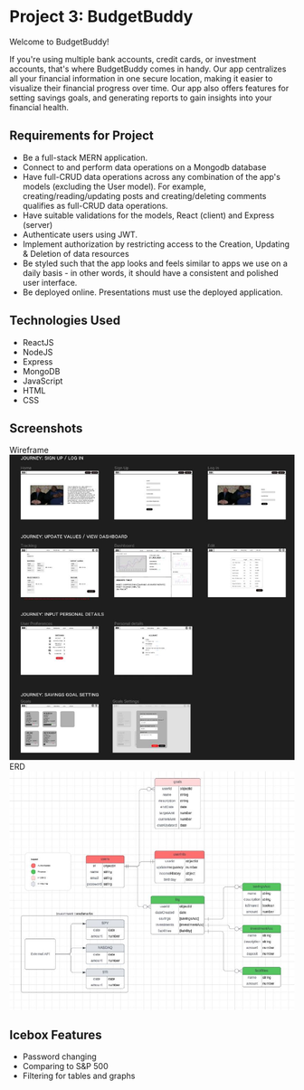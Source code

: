 # Project 3: BudgetBuddy

Welcome to BudgetBuddy! 

 If you're using multiple bank accounts, credit cards, or investment accounts, that's where BudgetBuddy comes in handy. Our app centralizes all your financial information in one secure location, making it easier to visualize their financial progress over time.
Our app also offers features for setting savings goals, and generating reports to gain insights into your financial health. 


## Requirements for Project
- Be a full-stack MERN application.
- Connect to and perform data operations on a Mongodb database
- Have full-CRUD data operations across any combination of the app's models (excluding the User model). For example, creating/reading/updating posts and creating/deleting comments qualifies as full-CRUD data operations.
- Have suitable validations for the models, React (client) and Express (server)
- Authenticate users using JWT.
- Implement authorization by restricting access to the Creation, Updating & Deletion of data resources
- Be styled such that the app looks and feels similar to apps we use on a daily basis - in other words, it should have a consistent and polished user interface.
- Be deployed online. Presentations must use the deployed application.

## Technologies Used
- ReactJS
- NodeJS
- Express
- MongoDB
- JavaScript
- HTML
- CSS

## Screenshots
Wireframe
![Screenshot 1](./screenshots/Wireframe.JPG)
ERD
![Screenshot 2](./screenshots/ERD.JPG)

## Icebox Features
- Password changing
- Comparing to S&P 500
- Filtering for tables and graphs
